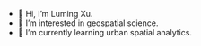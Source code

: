 - 👋 Hi, I’m Luming Xu.
- 👀 I’m interested in geospatial science.
- 🌱 I’m currently learning urban spatial analytics.


<!---
Bluebird-hi/Bluebird-hi is a ✨ special ✨ repository because its `README.md` (this file) appears on your GitHub profile.
You can click the Preview link to take a look at your changes.
--->
